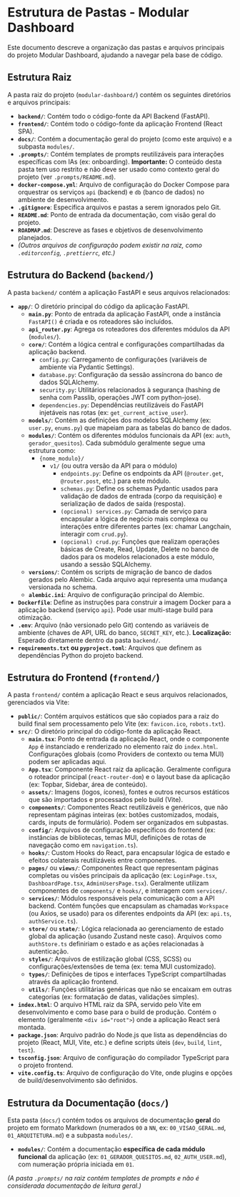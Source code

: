 # Estrutura de Pastas - Modular Dashboard

Este documento descreve a organização das pastas e arquivos principais do projeto Modular Dashboard, ajudando a navegar pela base de código.

## Estrutura Raiz

A pasta raiz do projeto (`modular-dashboard/`) contém os seguintes diretórios e arquivos principais:

* **`backend/`**: Contém todo o código-fonte da API Backend (FastAPI).
* **`frontend/`**: Contém todo o código-fonte da aplicação Frontend (React SPA).
* **`docs/`**: Contém a documentação geral do projeto (como este arquivo) e a subpasta `modules/`.
* **`.prompts/`**: Contém templates de prompts reutilizáveis para interações específicas com IAs (ex: onboarding). **Importante:** O conteúdo desta pasta tem uso restrito e não deve ser usado como contexto geral do projeto (ver `.prompts/README.md`).
* **`docker-compose.yml`**: Arquivo de configuração do Docker Compose para orquestrar os serviços `api` (backend) e `db` (banco de dados) no ambiente de desenvolvimento.
* **`.gitignore`**: Especifica arquivos e pastas a serem ignorados pelo Git.
* **`README.md`**: Ponto de entrada da documentação, com visão geral do projeto.
* **`ROADMAP.md`**: Descreve as fases e objetivos de desenvolvimento planejados.
* *(Outros arquivos de configuração podem existir na raiz, como `.editorconfig`, `.prettierrc`, etc.)*

## Estrutura do Backend (`backend/`)

A pasta `backend/` contém a aplicação FastAPI e seus arquivos relacionados:

* **`app/`**: O diretório principal do código da aplicação FastAPI.
    * **`main.py`**: Ponto de entrada da aplicação FastAPI, onde a instância `FastAPI()` é criada e os roteadores são incluídos.
    * **`api_router.py`**: Agrega os roteadores dos diferentes módulos da API (`modules/`).
    * **`core/`**: Contém a lógica central e configurações compartilhadas da aplicação backend.
        * `config.py`: Carregamento de configurações (variáveis de ambiente via Pydantic Settings).
        * `database.py`: Configuração da sessão assíncrona do banco de dados SQLAlchemy.
        * `security.py`: Utilitários relacionados à segurança (hashing de senha com Passlib, operações JWT com python-jose).
        * `dependencies.py`: Dependências reutilizáveis do FastAPI injetáveis nas rotas (ex: `get_current_active_user`).
    * **`models/`**: Contém as definições dos modelos SQLAlchemy (ex: `user.py`, `enums.py`) que mapeiam para as tabelas do banco de dados.
    * **`modules/`**: Contém os diferentes módulos funcionais da API (ex: `auth`, `gerador_quesitos`). Cada submódulo geralmente segue uma estrutura como:
        * `{nome_modulo}/`
            * `v1/` (ou outra versão da API para o módulo)
                * `endpoints.py`: Define os endpoints da API (`@router.get`, `@router.post`, etc.) para este módulo.
                * `schemas.py`: Define os schemas Pydantic usados para validação de dados de entrada (corpo da requisição) e serialização de dados de saída (resposta).
                * `(opcional) services.py`: Camada de serviço para encapsular a lógica de negócio mais complexa ou interações entre diferentes partes (ex: chamar Langchain, interagir com `crud.py`).
                * `(opcional) crud.py`: Funções que realizam operações básicas de Create, Read, Update, Delete no banco de dados para os modelos relacionados a este módulo, usando a sessão SQLAlchemy.
    * **`versions/`**: Contém os scripts de migração de banco de dados gerados pelo Alembic. Cada arquivo aqui representa uma mudança versionada no schema.
    * **`alembic.ini`**: Arquivo de configuração principal do Alembic.
* **`Dockerfile`**: Define as instruções para construir a imagem Docker para a aplicação backend (serviço `api`). Pode usar multi-stage build para otimização.
* **`.env`**: Arquivo (não versionado pelo Git) contendo as variáveis de ambiente (chaves de API, URL do banco, `SECRET_KEY`, etc.). **Localização:** Esperado diretamente dentro da pasta `backend/`.
* **`requirements.txt` ou `pyproject.toml`**: Arquivos que definem as dependências Python do projeto backend.

## Estrutura do Frontend (`frontend/`)

A pasta `frontend/` contém a aplicação React e seus arquivos relacionados, gerenciados via Vite:

* **`public/`**: Contém arquivos estáticos que são copiados para a raiz do build final sem processamento pelo Vite (ex: `favicon.ico`, `robots.txt`).
* **`src/`**: O diretório principal do código-fonte da aplicação React.
    * **`main.tsx`**: Ponto de entrada da aplicação React, onde o componente `App` é instanciado e renderizado no elemento raiz do `index.html`. Configurações globais (como Providers de contexto ou tema MUI) podem ser aplicadas aqui.
    * **`App.tsx`**: Componente React raiz da aplicação. Geralmente configura o roteador principal (`react-router-dom`) e o layout base da aplicação (ex: Topbar, Sidebar, área de conteúdo).
    * **`assets/`**: Imagens (logos, ícones), fontes e outros recursos estáticos que são importados e processados pelo build (Vite).
    * **`components/`**: Componentes React reutilizáveis e genéricos, que não representam páginas inteiras (ex: botões customizados, modais, cards, inputs de formulário). Podem ser organizados em subpastas.
    * **`config/`**: Arquivos de configuração específicos do frontend (ex: instâncias de bibliotecas, temas MUI, definições de rotas de navegação como em `navigation.ts`).
    * **`hooks/`**: Custom Hooks do React, para encapsular lógica de estado e efeitos colaterais reutilizáveis entre componentes.
    * **`pages/`** ou **`views/`**: Componentes React que representam páginas completas ou visões principais da aplicação (ex: `LoginPage.tsx`, `DashboardPage.tsx`, `AdminUsersPage.tsx`). Geralmente utilizam componentes de `components/` e `hooks/`, e interagem com `services/`.
    * **`services/`**: Módulos responsáveis pela comunicação com a API backend. Contém funções que encapsulam as chamadas `Workspace` (ou Axios, se usado) para os diferentes endpoints da API (ex: `api.ts`, `authService.ts`).
    * **`store/`** ou **`state/`**: Lógica relacionada ao gerenciamento de estado global da aplicação (usando Zustand neste caso). Arquivos como `authStore.ts` definiriam o estado e as ações relacionadas à autenticação.
    * **`styles/`**: Arquivos de estilização global (CSS, SCSS) ou configurações/extensões de tema (ex: tema MUI customizado).
    * **`types/`**: Definições de tipos e interfaces TypeScript compartilhadas através da aplicação frontend.
    * **`utils/`**: Funções utilitárias genéricas que não se encaixam em outras categorias (ex: formatação de datas, validações simples).
* **`index.html`**: O arquivo HTML raiz da SPA, servido pelo Vite em desenvolvimento e como base para o build de produção. Contém o elemento (geralmente `<div id="root">`) onde a aplicação React será montada.
* **`package.json`**: Arquivo padrão do Node.js que lista as dependências do projeto (React, MUI, Vite, etc.) e define scripts úteis (`dev`, `build`, `lint`, `test`).
* **`tsconfig.json`**: Arquivo de configuração do compilador TypeScript para o projeto frontend.
* **`vite.config.ts`**: Arquivo de configuração do Vite, onde plugins e opções de build/desenvolvimento são definidos.

## Estrutura da Documentação (`docs/`)

Esta pasta (`docs/`) contém todos os arquivos de documentação **geral** do projeto em formato Markdown (numerados `00` a `NN`, ex: `00_VISAO_GERAL.md`, `01_ARQUITETURA.md`) e a subpasta `modules/`.

* **`modules/`**: Contém a documentação **específica de cada módulo funcional** da aplicação (ex: `01_GERADOR_QUESITOS.md`, `02_AUTH_USER.md`), com numeração própria iniciada em `01`.

*(A pasta `.prompts/` na raiz contém templates de prompts e não é considerada documentação de leitura geral.)*